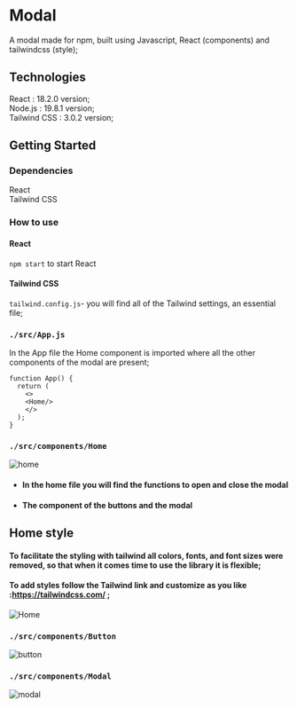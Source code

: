 # Modal
A modal made for npm, built using Javascript, React (components) and tailwindcss (style);

## Technologies
React : 18.2.0 version; <br/> 
Node.js : 19.8.1 version; <br/> 
Tailwind CSS : 3.0.2 version; <br/> 

## Getting Started
### Dependencies
React  <br/> 
Tailwind CSS <br/> 

### How to use

 #### React
``` npm start ```
to start React

####  Tailwind CSS
```tailwind.config.js```- you will find all of the Tailwind settings, an essential file;

### ```./src/App.js``` <br/>
In the App file the Home component is imported where all the other components of the modal are present; <br/>

```
function App() {
  return (
    <>
    <Home/>
    </>
  );
}
```

### ```./src/components/Home```
![home](https://user-images.githubusercontent.com/112898782/227606467-92217b0f-11a6-421c-8280-4e6928df7dd9.png)

- #### In the home file you will find the functions to open and close the modal <br/>
- #### The component of the buttons and the modal

## Home style
 #### To facilitate the styling with tailwind all colors, fonts, and font sizes were removed, so that when it comes time to use the library it is flexible;
 #### To add styles follow the Tailwind link and customize as you like :https://tailwindcss.com/ ;

![Home](https://user-images.githubusercontent.com/112898782/227607907-8305f65d-c8e5-4e96-afd7-0acdbdd034c8.png)




### ```./src/components/Button```
![button](https://user-images.githubusercontent.com/112898782/227606834-6270bba6-9803-4b17-a16b-cd038db441d8.png)

### ```./src/components/Modal```
![modal](https://user-images.githubusercontent.com/112898782/227607222-b3d8b8d4-d897-4109-9332-bf79b67daa5b.png)
